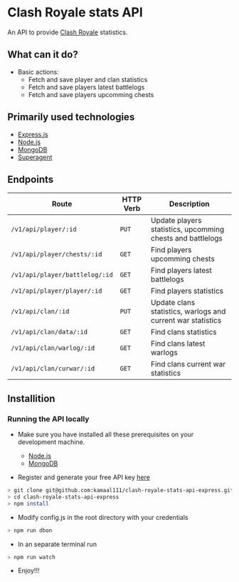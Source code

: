 # Clash Royale stats API

An API to provide [Clash Royale](http://supercell.com/en/games/clashroyale/) statistics.

## What can it do?

-   Basic actions:
    -   Fetch and save player and clan statistics
    -   Fetch and save players latest battlelogs
    -   Fetch and save players upcomming chests

## Primarily used technologies

-   [Express.js](https://expressjs.com)
-   [Node.js](https://nodejs.org/en/)
-   [MongoDB](https://www.mongodb.org/)
-   [Superagent](http://visionmedia.github.io/superagent/)

## Endpoints

| Route                          | HTTP Verb | Description                                                 |
| ------------------------------ | --------- | ----------------------------------------------------------- |
| `/v1/api/player/:id`           | `PUT`     | Update players statistics, upcomming chests and battlelogs  |
| `/v1/api/player/chests/:id`    | `GET`     | Find players upcomming chests                               |
| `/v1/api/player/battlelog/:id` | `GET`     | Find players latest battlelogs                              |
| `/v1/api/player/player/:id`    | `GET`     | Find players statistics                                     |
| `/v1/api/clan/:id`             | `PUT`     | Update clans statistics, warlogs and current war statistics |
| `/v1/api/clan/data/:id`        | `GET`     | Find clans statistics                                       |
| `/v1/api/clan/warlog/:id`      | `GET`     | Find clans latest warlogs                                   |
| `/v1/api/clan/curwar/:id`      | `GET`     | Find clans current war statistics                           |

## Installition

### Running the API locally

-   Make sure you have installed all these prerequisites on your development machine.

    -   [Node.js](https://nodejs.org/en/download/)
    -   [MongoDB](https://www.mongodb.org/)

-   Register and generate your free API key [here](https://developer.clashroyale.com)

```bash
> git clone git@github.com:kamaal111/clash-royale-stats-api-express.git
> cd clash-royale-stats-api-express
> npm install
```

-   Modify config.js in the root directory with your credentials

```bash
> npm run dbon
```

-   In an separate terminal run

```bash
> npm run watch
```

-   Enjoy!!!
